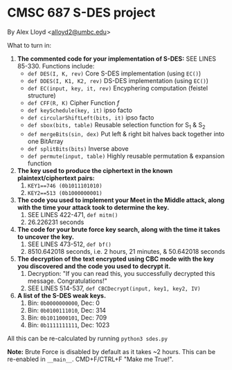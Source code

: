 # CMSC 687 S-DES project
By Alex Lloyd \<<alloyd2@umbc.edu>\>

What to turn in:

1. **The commented code for your implementation of S-DES:** SEE LINES 85-330. Functions include:
     - `def DES(I, K, rev)` Core S-DES implementation (using `EC()`)
     - `def DDES(I, K1, K2, rev)` DS-DES implementation (using `EC()`)
     - `def EC(input, key, it, rev)` Encyphering computation (feistel structure)
     - `def CFF(R, K)` Cipher Function *f*
     - `def keySchedule(key, it)` ipso facto
     - `def circularShiftLeft(bits, it)` ipso facto
     - `def sbox(bits, table)` Reusable selection function for S<sub>1</sub> & S<sub>2</sub>
     - `def mergeBits(sin, dex)` Put left & right bit halves back together into one BitArray
     - `def splitBits(bits)` Inverse above
     - `def permute(input, table)` Highly reusable permutation & expansion function
2. **The key used to produce the ciphertext in the known plaintext/ciphertext pairs:**
     1. `KEY1==746 (0b1011101010)`
     2. `KEY2==513 (0b1000000001)`
3. **The code you used to implement your Meet in the Middle attack, along with the time your attack took to determine the key.**
     1. SEE LINES 422-471, `def mitm()`
     2. 26.226231 seconds
4. **The code for your brute force key search, along with the time it takes to uncover the key.**
     1. SEE LINES 473-512, `def bf()`
     2. 8510.642018 seconds, i.e. 2 hours, 21 minutes, & 50.642018 seconds
5. **The decryption of the text encrypted using CBC mode with the key you discovered and the code you used to decrypt it.**
     1. Decryption: "If you can read this, you successfully decrypted this message. Congratulations!"
     2. SEE LINES 514-537, `def CBCDecrypt(input, key1, key2, IV)`
6. **A list of the S-DES weak keys.**
     1. Bin: `0b0000000000`, Dec: 0
     2. Bin: `0b0100111010`, Dec: 314
     3. Bin: `0b1011000101`, Dec: 709
     4. Bin: `0b1111111111`, Dec: 1023

All this can be re-calculated by running `python3 sdes.py`

**Note:** Brute Force is disabled by default as it takes ~2 hours. This can be re-enabled in `__main__`. CMD+F/CTRL+F "Make me True!".
